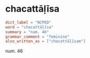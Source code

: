 # chacattāḷīsa

``` toml
dict_label = "NCPED"
word = "chacattāḷīsa"
summary = "num. 46"
grammar_comment = "feminine"
also_written_as = ["chacattāḷīsaṃ"]
```

num. 46


